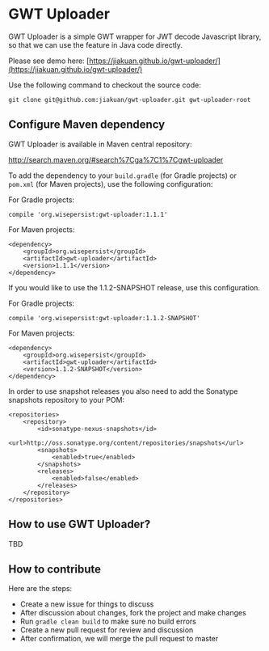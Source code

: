 # GWT Uploader

GWT Uploader is a simple GWT wrapper for JWT decode Javascript library, so that we can use the feature in Java code directly.

Please see demo here: [https://jiakuan.github.io/gwt-uploader/](https://jiakuan.github.io/gwt-uploader/)

Use the following command to checkout the source code:

```
git clone git@github.com:jiakuan/gwt-uploader.git gwt-uploader-root
```

## Configure Maven dependency

GWT Uploader is available in Maven central repository:

http://search.maven.org/#search%7Cga%7C1%7Cgwt-uploader

To add the dependency to your `build.gradle` (for Gradle projects) or `pom.xml` (for Maven projects), use the following configuration:

For Gradle projects:

```
compile 'org.wisepersist:gwt-uploader:1.1.1'
```

For Maven projects:

```
<dependency>
    <groupId>org.wisepersist</groupId>
    <artifactId>gwt-uploader</artifactId>
    <version>1.1.1</version>
</dependency>
```

If you would like to use the 1.1.2-SNAPSHOT release, use this configuration.

For Gradle projects:

```
compile 'org.wisepersist:gwt-uploader:1.1.2-SNAPSHOT'
```

For Maven projects:

```
<dependency>
    <groupId>org.wisepersist</groupId>
    <artifactId>gwt-uploader</artifactId>
    <version>1.1.2-SNAPSHOT</version>
</dependency>
```

In order to use snapshot releases you also need to add the Sonatype snapshots repository to your POM:

```
<repositories>
    <repository>
        <id>sonatype-nexus-snapshots</id>
        <url>http://oss.sonatype.org/content/repositories/snapshots</url>
        <snapshots>
            <enabled>true</enabled>
        </snapshots>
        <releases>
            <enabled>false</enabled>
        </releases>
    </repository>
</repositories>
```

## How to use GWT Uploader?

TBD

## How to contribute

Here are the steps:

* Create a new issue for things to discuss
* After discussion about changes, fork the project and make changes
* Run `gradle clean build` to make sure no build errors
* Create a new pull request for review and discussion
* After confirmation, we will merge the pull request to master
